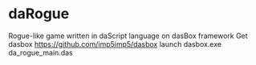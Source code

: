 # daRogue
Rogue-like game written in daScript language on dasBox framework
Get dasbox https://github.com/imp5imp5/dasbox
launch dasbox.exe da_rogue_main.das